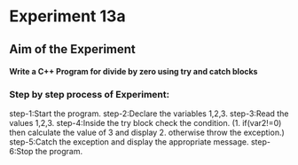 # Experiment 13a
## Aim of the Experiment
#### Write a C++ Program for divide by zero using try and catch blocks
### Step by step process of Experiment:
step-1:Start the program.
step-2:Declare the variables 1,2,3.
step-3:Read the values 1,2,3.
step-4:Inside the try block check the condition. (1. if(var2!=0) then calculate the value of 3 and display 2. otherwise throw the exception.)
step-5:Catch the exception and display the appropriate message.
step-6:Stop the program.
